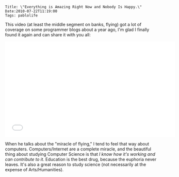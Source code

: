     Title: \"Everything is Amazing Right Now and Nobody Is Happy.\"
    Date:2010-07-22T11:19:00
    Tags: pablolife

This video (at least the middle segment on banks, flying) got a lot of coverage
on some programmer blogs about a year ago, I'm glad I finally found it again and
can share it with you all:

<iframe width="560" height="315" src="//www.youtube.com/embed/8r1CZTLk-Gk" frameborder="0" allowfullscreen></iframe>

<!-- more -->

When he talks about the "miracle of flying," I tend to feel that way about
computers. Computers/Internet are a complete miracle, and the beautiful thing
about studying Computer Science is that _I know how it's working and can
contribute to it_. Education is the best drug, because the euphoria never
leaves. It's also a great reason to study science (not necessarily at the
expense of Arts/Humanities).

